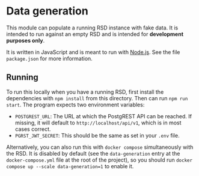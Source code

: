 <!--
SPDX-FileCopyrightText: 2024 - 2025 Ewan Cahen (Netherlands eScience Center) <e.cahen@esciencecenter.nl>
SPDX-FileCopyrightText: 2024 - 2025 Netherlands eScience Center

SPDX-License-Identifier: CC-BY-4.0
-->

# Data generation

This module can populate a running RSD instance with fake data. It is intended to run against an empty RSD and is intended for **development purposes only**.

It is written in JavaScript and is meant to run with [Node.js](https://nodejs.org/en). See the file `package.json` for more information.

## Running

To run this locally when you have a running RSD, first install the dependencies with `npm install` from this directory. Then can run `npm run start`. The program expects two environment variables:

-   `POSTGREST_URL`: The URL at which the PostgREST API can be reached. If missing, it will default to `http://localhost/api/v1`, which is in most cases correct.
-   `PGRST_JWT_SECRET`: This should be the same as set in your `.env` file.

Alternatively, you can also run this with `docker compose` simultaneously with the RSD. It is disabled by default (see the `data-generation` entry at the `docker-compose.yml` file at the root of the project), so you should run `docker compose up --scale data-generation=1` to enable it.
